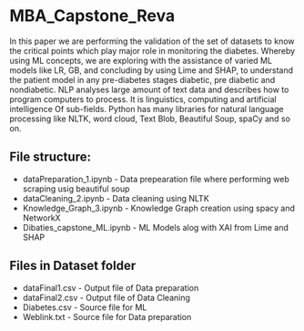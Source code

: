 # MBA_Capstone_Reva
In this paper we are performing the validation of the set of datasets to know the critical points which play major role in monitoring the diabetes. Whereby using ML concepts, we are exploring with the assistance of varied ML models like LR, GB, and concluding by using Lime and SHAP, to understand the patient model in any pre-diabetes stages diabetic, pre diabetic and nondiabetic.  NLP analyses large amount of text data and describes how to program computers to process. It is linguistics, computing and artificial intelligence Of sub-fields. Python has many libraries for natural language processing like NLTK, word cloud, Text Blob, Beautiful Soup, spaCy and so on.  

## File structure:
- dataPreparation_1.ipynb - Data prepearation file where performing web scraping usig beautiful soup
- dataCleaning_2.ipynb - Data cleaning using NLTK
- Knowledge_Graph_3.ipynb - Knowledge Graph creation using spacy and NetworkX
- Dibaties_capstone_ML.ipynb - ML Models alog with XAI from Lime and SHAP

## Files in Dataset folder
- dataFinal1.csv - Output file of Data preparation
- dataFinal2.csv - Output file of Data Cleaning
- Diabetes.csv - Source file for ML 
- Weblink.txt - Source file for Data preparation
